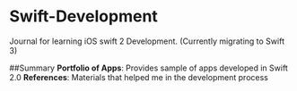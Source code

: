 # Swift-Development
Journal for learning iOS swift 2 Development. (Currently migrating to Swift 3)

##Summary
**Portfolio of Apps**: Provides sample of apps developed in Swift 2.0
**References**: Materials that helped me in the development process
